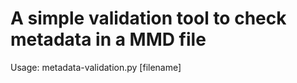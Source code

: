 # A simple validation tool to check metadata in a MMD file

Usage: metadata-validation.py [filename] 